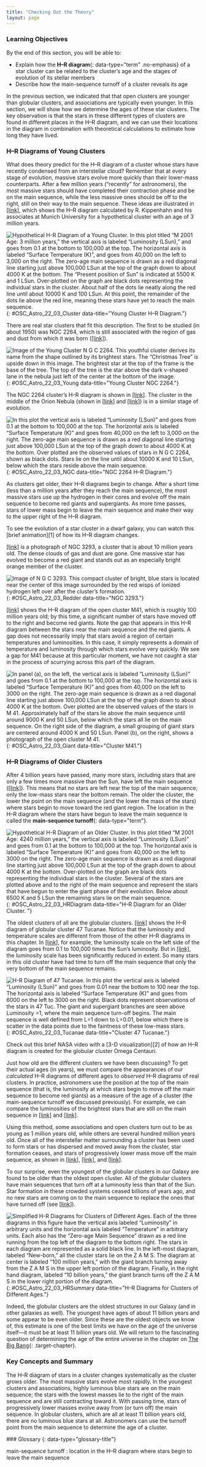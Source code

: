```yaml
---
title: "Checking Out the Theory"
layout: page
---
```



### Learning Objectives

By the end of this section, you will be able to:

* Explain how the **H–R diagram**{: data-type="term" .no-emphasis} of a star cluster can be related to the cluster’s age and the stages of evolution of its stellar members
* Describe how the main-sequence turnoff of a cluster reveals its age

In the previous section, we indicated that that open clusters are younger than globular clusters, and associations are typically even younger. In this section, we will show how we determine the ages of these star clusters. The key observation is that the stars in these different types of clusters are found in different places in the H–R diagram, and we can use their locations in the diagram in combination with theoretical calculations to estimate how long they have lived.

### H–R Diagrams of Young Clusters

What does theory predict for the H–R diagram of a cluster whose stars have recently condensed from an interstellar cloud? Remember that at every stage of evolution, massive stars evolve more quickly than their lower-mass counterparts. After a few million years (“recently” for astronomers), the most massive stars should have completed their contraction phase and be on the main sequence, while the less massive ones should be off to the right, still on their way to the main sequence. These ideas are illustrated in [\[link\]](#OSC_Astro_22_03_Cluster), which shows the H–R diagram calculated by R. Kippenhahn and his associates at Munich University for a hypothetical cluster with an age of 3 million years.

 ![Hypothetical H-R Diagram of a Young Cluster. In this plot titled &#x201C;M 2001 Age: 3 million years,&#x201D; the vertical axis is labeled &#x201C;Luminosity (LSun),&#x201D; and goes from 0.1 at the bottom to 100,000 at the top. The horizontal axis is labeled &#x201C;Surface Temperature (K)&#x201D;, and goes from 40,000 on the left to 3,000 on the right. The zero-age main sequence is drawn as a red diagonal line starting just above 100,000 LSun at the top of the graph down to about 4000 K at the bottom. The &#x201C;Present position of Sun&#x201D; is indicated at 5500 K and 1 LSun. Over-plotted on the graph are black dots representing the individual stars in the cluster. About half of the dots lie neatly along the red line until about 10000 K and 100 LSun. At this point, the remainder of the dots lie above the red line, meaning these stars have yet to reach the main sequence.](../resources/OSC_Astro_22_03_Cluster.jpg "We see an H&#x2013;R diagram for a hypothetical young cluster with an age of 3 million years. Note that the high-mass (high-luminosity) stars have already arrived at the main-sequence stage of their lives, while the lower-mass (lower-luminosity) stars are still contracting toward the zero-age main sequence (the red line) and are not yet hot enough to derive all of their energy from the fusion of hydrogen."){: #OSC_Astro_22_03_Cluster data-title="Young Cluster H&#x2013;R Diagram."}

There are real star clusters that fit this description. The first to be studied (in about 1950) was NGC 2264, which is still associated with the region of gas and dust from which it was born ([\[link\]](#OSC_Astro_22_03_Young)).

 ![Image of the Young Cluster N G C 2264. This youthful cluster derives its name from the shape outlined by its brightest stars. The &#x201C;Christmas Tree&#x201D; is upside down in this image. The brightest star at the top of the frame is the base of the tree. The top of the tree is the star above the dark v-shaped lane in the nebula just left of the center at the bottom of the image.](../resources/OSC_Astro_22_03_Young.jpg "Located about 2600 light-years from us, this region of newly formed stars, known as the Christmas Tree Cluster, is a complex mixture of hydrogen gas (which is ionized by hot embedded stars and shown in red), dark obscuring dust lanes, and brilliant young stars. The image shows a scene about 30 light-years across. (credit: ESO)"){: #OSC_Astro_22_03_Young data-title="Young Cluster NGC 2264."}

The NGC 2264 cluster’s H–R diagram is shown in [\[link\]](#OSC_Astro_22_03_NGC). The cluster in the middle of the Orion Nebula (shown in [\[link\]](/m59923#OSC_Astro_21_01_Star) and [\[link\]](/m59923#OSC_Astro_21_01_Region)) is in a similar stage of evolution.

 ![In this plot the vertical axis is labeled &#x201C;Luminosity (LSun)&#x201D; and goes from 0.1 at the bottom to 100,000 at the top. The horizontal axis is labeled &#x201C;Surface Temperature (K)&#x201D; and goes from 40,000 on the left to 3,000 on the right. The zero-age main sequence is drawn as a red diagonal line starting just above 100,000 LSun at the top of the graph down to about 4000 K at the bottom. Over plotted are the observed values of stars in N G C 2264, shown as black dots. Stars lie on the line until about 10000 K and 10 LSun, below which the stars reside above the main sequence.](../resources/OSC_Astro_22_03_NGC.jpg "Compare this H&#x2013;R diagram to that in [link]; although the points scatter a bit more here, the theoretical and observational diagrams are remarkably, and satisfyingly, similar."){: #OSC_Astro_22_03_NGC data-title="NGC 2264 H&#x2013;R Diagram."}

As clusters get older, their H–R diagrams begin to change. After a short time (less than a million years after they reach the main sequence), the most massive stars use up the hydrogen in their cores and evolve off the main sequence to become red giants and supergiants. As more time passes, stars of lower mass begin to leave the main sequence and make their way to the upper right of the H–R diagram.

<div data-type="note" class="astronomy link-to-learning" markdown="1">
To see the evolution of a star cluster in a dwarf galaxy, you can watch this [brief animation][1] of how its H–R diagram changes.

</div>

[\[link\]](#OSC_Astro_22_03_Redder) is a photograph of NGC 3293, a cluster that is about 10 million years old. The dense clouds of gas and dust are gone. One massive star has evolved to become a red giant and stands out as an especially bright orange member of the cluster.

 ![Image of N G C 3293. This compact cluster of bright, blue stars is located near the center of this image surrounded by the red wisps of ionized hydrogen left over after the cluster&#x2019;s formation.](../resources/OSC_Astro_22_03_Redder.jpg "All the stars in an open star cluster like NGC 3293 form at about the same time. The most massive stars, however, exhaust their nuclear fuel more rapidly and hence evolve more quickly than stars of low mass. As stars evolve, they become redder. The bright orange star in NGC 3293 is the member of the cluster that has evolved most rapidly. (credit: ESO/G. Beccari)"){: #OSC_Astro_22_03_Redder data-title="NGC 3293."}

[\[link\]](#OSC_Astro_22_03_Giant) shows the H–R diagram of the open cluster M41, which is roughly 100 million years old; by this time, a significant number of stars have moved off to the right and become red giants. Note the gap that appears in this H–R diagram between the stars near the main sequence and the red giants. A gap does not necessarily imply that stars avoid a region of certain temperatures and luminosities. In this case, it simply represents a domain of temperature and luminosity through which stars evolve very quickly. We see a gap for M41 because at this particular moment, we have not caught a star in the process of scurrying across this part of the diagram.

 ![In panel (a), on the left, the vertical axis is labeled &#x201C;Luminosity (LSun)&#x201D; and goes from 0.1 at the bottom to 100,000 at the top. The horizontal axis is labeled &#x201C;Surface Temperature (K)&#x201D; and goes from 40,000 on the left to 3000 on the right. The zero-age main sequence is drawn as a red diagonal line starting just above 100,000 LSun at the top of the graph down to about 4000 K at the bottom. Over plotted are the observed values of the stars in M 41. Approximately half of the stars lie above the main sequence until around 9000 K and 50 LSun, below which the stars all lie on the main sequence. On the right side of the diagram, a small grouping of giant stars are centered around 4000 K and 50 LSun. Panel (b), on the right, shows a photograph of the open cluster M 41.](../resources/OSC_Astro_22_03_Giant.jpg "(a) Cluster M41 is older than NGC 2264 (see [link]) and contains several red giants. Some of its more massive stars are no longer close to the zero-age main sequence (red line). (b) This ground-based photograph shows the open cluster M41. Note that it contains several orange-color stars. These are stars that have exhausted hydrogen in their centers, and have swelled up to become red giants. (credit b: modification of work by NOAO/AURA/NSF)"){: #OSC_Astro_22_03_Giant data-title="Cluster M41."}

### H–R Diagrams of Older Clusters

After 4 billion years have passed, many more stars, including stars that are only a few times more massive than the Sun, have left the main sequence ([\[link\]](#OSC_Astro_22_03_HRDiagram)). This means that no stars are left near the top of the main sequence; only the low-mass stars near the bottom remain. The older the cluster, the lower the point on the main sequence (and the lower the mass of the stars) where stars begin to move toward the red giant region. The location in the H–R diagram where the stars have begun to leave the main sequence is called the **main-sequence turnoff**{: data-type="term"}.

 ![Hypothetical H-R Diagram of an Older Cluster. In this plot titled &#x201C;M 2001 Age: 4240 million years,&#x201D; the vertical axis is labeled &#x201C;Luminosity (LSun)&#x201D; and goes from 0.1 at the bottom to 100,000 at the top. The horizontal axis is labeled &#x201C;Surface Temperature (K)&#x201D; and goes from 40,000 on the left to 3000 on the right. The zero-age main sequence is drawn as a red diagonal line starting just above 100,000 LSun at the top of the graph down to about 4000 K at the bottom. Over-plotted on the graph are black dots representing the individual stars in the cluster. Several of the stars are plotted above and to the right of the main sequence and represent the stars that have begun to enter the giant phase of their evolution. Below about 6500 K and 5 LSun the remaining stars lie on the main sequence.](../resources/OSC_Astro_22_03_HRDiagram.jpg "We see the H&#x2013;R diagram for a hypothetical older cluster at an age of 4.24 billion years. Note that most of the stars on the upper part of the main sequence have turned off toward the red-giant region. And the most massive stars in the cluster have already died and are no longer on the diagram."){: #OSC_Astro_22_03_HRDiagram data-title="H&#x2013;R Diagram for an Older Cluster. "}

The oldest clusters of all are the globular clusters. [\[link\]](#OSC_Astro_22_03_Tucanae) shows the H–R diagram of globular cluster 47 Tucanae. Notice that the luminosity and temperature scales are different from those of the other H–R diagrams in this chapter. In [\[link\]](#OSC_Astro_22_03_HRDiagram), for example, the luminosity scale on the left side of the diagram goes from 0.1 to 100,000 times the Sun’s luminosity. But in [\[link\]](#OSC_Astro_22_03_Tucanae), the luminosity scale has been significantly reduced in extent. So many stars in this old cluster have had time to turn off the main sequence that only the very bottom of the main sequence remains.

 ![H-R Diagram of 47 Tucanae. In this plot the vertical axis is labeled &#x201C;Luminosity (LSun)&#x201D; and goes from 0.01 near the bottom to 100 near the top. The horizontal axis is labeled &#x201C;Surface Temperature (K)&#x201D; and goes from 6000 on the left to 3000 on the right. Black dots represent observations of the stars in 47 Tuc. The giant and supergiant branches are seen above Luminosity =1, where the main sequence turn-off begins. The main sequence is well defined from L=1 down to L=0.01, below which there is scatter in the data points due to the faintness of these low-mass stars.](../resources/OSC_Astro_22_03_Tucanae.jpg "This H&#x2013;R diagram is for the globular cluster 47. Note that the scale of luminosity differs from that of the other H&#x2013;R diagrams in this chapter. We are only focusing on the lower portion of the main sequence, the only part where stars still remain in this old cluster."){: #OSC_Astro_22_03_Tucanae data-title="Cluster 47 Tucanae."}

<div data-type="note" class="astronomy link-to-learning" markdown="1">
Check out this brief NASA video with a [3-D visualization][2] of how an H–R diagram is created for the globular cluster Omega Centauri.

</div>

Just how old are the different clusters we have been discussing? To get their actual ages (in years), we must compare the appearances of our *calculated* H–R diagrams of different ages to *observed* H–R diagrams of real clusters. In practice, astronomers use the position at the top of the main sequence (that is, the luminosity at which stars begin to move off the main sequence to become red giants) as a measure of the age of a cluster (the main-sequence turnoff we discussed previously). For example, we can compare the luminosities of the brightest stars that are still on the main sequence in [\[link\]](#OSC_Astro_22_03_NGC) and [\[link\]](#OSC_Astro_22_03_HRDiagram).

Using this method, some associations and open clusters turn out to be as young as 1 million years old, while others are several hundred million years old. Once all of the interstellar matter surrounding a cluster has been used to form stars or has dispersed and moved away from the cluster, star formation ceases, and stars of progressively lower mass move off the main sequence, as shown in [\[link\]](#OSC_Astro_22_03_NGC), [\[link\]](#OSC_Astro_22_03_Giant), and [\[link\]](#OSC_Astro_22_03_HRDiagram).

To our surprise, even the youngest of the globular clusters in our Galaxy are found to be older than the oldest open cluster. All of the globular clusters have main sequences that turn off at a luminosity less than that of the Sun. Star formation in these crowded systems ceased billions of years ago, and no new stars are coming on to the main sequence to replace the ones that have turned off (see [\[link\]](#OSC_Astro_22_03_HRSummary)).

 ![Simplified H-R Diagrams for Clusters of Different Ages. Each of the three diagrams in this figure have the vertical axis labeled &#x201C;Luminosity&#x201D; in arbitrary units and the horizontal axis labeled &#x201C;Temperature&#x201D; in arbitrary units. Each also has the &#x201C;Zero-age Main Sequence&#x201D; drawn as a red line running from the top left of the diagram to the bottom right. The stars in each diagram are represented as a solid black line. In the left-most diagram, labeled &#x201C;New-born,&#x201D; all the cluster stars lie on the Z A M S. The diagram at center is labeled &#x201C;100 million years,&#x201D; with the giant branch turning away from the Z A M S in the upper left portion of the diagram. Finally, in the right hand diagram, labeled &#x201C;10 billion years,&#x201D; the giant branch turns off the Z A M S in the lower right portion of the diagram.](../resources/OSC_Astro_22_03_HRSummary.jpg "This sketch shows how the turn-off point from the main sequence gets lower as we make H&#x2013;R diagrams for clusters that are older and older."){: #OSC_Astro_22_03_HRSummary data-title="H&#x2013;R Diagrams for Clusters of Different Ages."}

Indeed, the globular clusters are the oldest structures in our Galaxy (and in other galaxies as well). The youngest have ages of about 11 billion years and some appear to be even older. Since these are the oldest objects we know of, this estimate is one of the best limits we have on the age of the universe itself—it must be at least 11 billion years old. We will return to the fascinating question of determining the age of the entire universe in the chapter on [The Big Bang](/m59975){: .target-chapter}.

### Key Concepts and Summary

The H–R diagram of stars in a cluster changes systematically as the cluster grows older. The most massive stars evolve most rapidly. In the youngest clusters and associations, highly luminous blue stars are on the main sequence; the stars with the lowest masses lie to the right of the main sequence and are still contracting toward it. With passing time, stars of progressively lower masses evolve away from (or turn off) the main sequence. In globular clusters, which are all at least 11 billion years old, there are no luminous blue stars at all. Astronomers can use the turnoff point from the main sequence to determine the age of a cluster.

<div data-type="glossary" markdown="1">
### Glossary
{: data-type="glossary-title"}

main-sequence turnoff
: location in the H–R diagram where stars begin to leave the main sequence

</div>



[1]: https://openstax.org/l/30StarCluster
[2]: https://openstax.org/l/30HRDiagram
